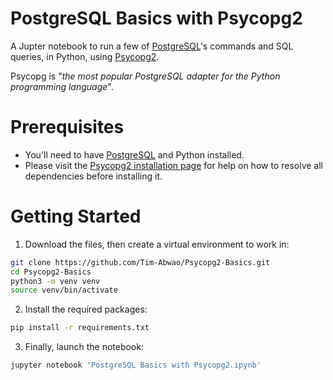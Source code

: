 # PostgreSQL Basics with Psycopg2
A Jupter notebook to run a few of [PostgreSQL](https://www.postgresql.org)'s commands and SQL queries, in Python, using [Psycopg2](http://initd.org/psycopg/). 

Psycopg is "*the most popular PostgreSQL adapter for the Python programming language*".

# Prerequisites
- You'll need to have [PostgreSQL](https://www.postgresql.org/download/) and Python installed.
- Please visit the [Psycopg2 installation page](https://www.psycopg.org/docs/install.html#install-from-source) for help on how to resolve all dependencies before installing it.

# Getting Started
1. Download the files, then create a virtual environment to work in:
```bash
git clone https://github.com/Tim-Abwao/Psycopg2-Basics.git
cd Psycopg2-Basics
python3 -m venv venv
source venv/bin/activate
```

2. Install the required packages:
```bash
pip install -r requirements.txt
```
3. Finally, launch the notebook:
```bash
jupyter notebook 'PostgreSQL Basics with Psycopg2.ipynb'
```
